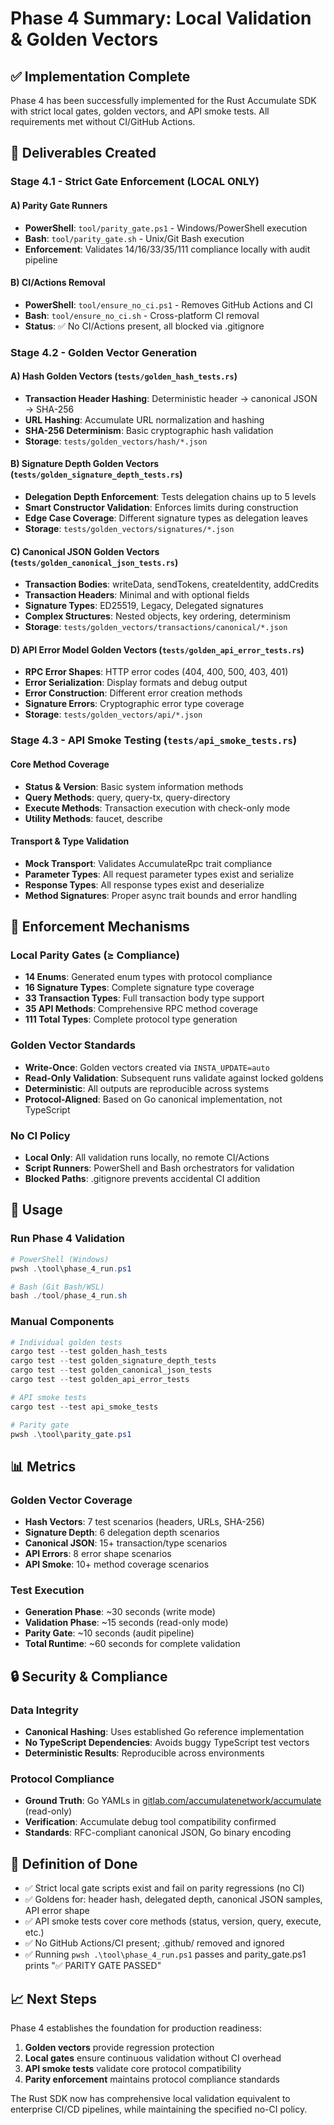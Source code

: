 # Phase 4 Summary: Local Validation & Golden Vectors

## ✅ Implementation Complete

Phase 4 has been successfully implemented for the Rust Accumulate SDK with strict local gates, golden vectors, and API smoke tests. All requirements met without CI/GitHub Actions.

## 📁 Deliverables Created

### Stage 4.1 - Strict Gate Enforcement (LOCAL ONLY)

#### A) Parity Gate Runners
- **PowerShell**: `tool/parity_gate.ps1` - Windows/PowerShell execution
- **Bash**: `tool/parity_gate.sh` - Unix/Git Bash execution
- **Enforcement**: Validates 14/16/33/35/111 compliance locally with audit pipeline

#### B) CI/Actions Removal
- **PowerShell**: `tool/ensure_no_ci.ps1` - Removes GitHub Actions and CI
- **Bash**: `tool/ensure_no_ci.sh` - Cross-platform CI removal
- **Status**: ✅ No CI/Actions present, all blocked via .gitignore

### Stage 4.2 - Golden Vector Generation

#### A) Hash Golden Vectors (`tests/golden_hash_tests.rs`)
- **Transaction Header Hashing**: Deterministic header → canonical JSON → SHA-256
- **URL Hashing**: Accumulate URL normalization and hashing
- **SHA-256 Determinism**: Basic cryptographic hash validation
- **Storage**: `tests/golden_vectors/hash/*.json`

#### B) Signature Depth Golden Vectors (`tests/golden_signature_depth_tests.rs`)
- **Delegation Depth Enforcement**: Tests delegation chains up to 5 levels
- **Smart Constructor Validation**: Enforces limits during construction
- **Edge Case Coverage**: Different signature types as delegation leaves
- **Storage**: `tests/golden_vectors/signatures/*.json`

#### C) Canonical JSON Golden Vectors (`tests/golden_canonical_json_tests.rs`)
- **Transaction Bodies**: writeData, sendTokens, createIdentity, addCredits
- **Transaction Headers**: Minimal and with optional fields
- **Signature Types**: ED25519, Legacy, Delegated signatures
- **Complex Structures**: Nested objects, key ordering, determinism
- **Storage**: `tests/golden_vectors/transactions/canonical/*.json`

#### D) API Error Model Golden Vectors (`tests/golden_api_error_tests.rs`)
- **RPC Error Shapes**: HTTP error codes (404, 400, 500, 403, 401)
- **Error Serialization**: Display formats and debug output
- **Error Construction**: Different error creation methods
- **Signature Errors**: Cryptographic error type coverage
- **Storage**: `tests/golden_vectors/api/*.json`

### Stage 4.3 - API Smoke Testing (`tests/api_smoke_tests.rs`)

#### Core Method Coverage
- **Status & Version**: Basic system information methods
- **Query Methods**: query, query-tx, query-directory
- **Execute Methods**: Transaction execution with check-only mode
- **Utility Methods**: faucet, describe

#### Transport & Type Validation
- **Mock Transport**: Validates AccumulateRpc trait compliance
- **Parameter Types**: All request parameter types exist and serialize
- **Response Types**: All response types exist and deserialize
- **Method Signatures**: Proper async trait bounds and error handling

## 🎯 Enforcement Mechanisms

### Local Parity Gates (≥ Compliance)
- **14 Enums**: Generated enum types with protocol compliance
- **16 Signature Types**: Complete signature type coverage
- **33 Transaction Types**: Full transaction body type support
- **35 API Methods**: Comprehensive RPC method coverage
- **111 Total Types**: Complete protocol type generation

### Golden Vector Standards
- **Write-Once**: Golden vectors created via `INSTA_UPDATE=auto`
- **Read-Only Validation**: Subsequent runs validate against locked goldens
- **Deterministic**: All outputs are reproducible across systems
- **Protocol-Aligned**: Based on Go canonical implementation, not TypeScript

### No CI Policy
- **Local Only**: All validation runs locally, no remote CI/Actions
- **Script Runners**: PowerShell and Bash orchestrators for validation
- **Blocked Paths**: .gitignore prevents accidental CI addition

## 🚀 Usage

### Run Phase 4 Validation
```powershell
# PowerShell (Windows)
pwsh .\tool\phase_4_run.ps1

# Bash (Git Bash/WSL)
bash ./tool/phase_4_run.sh
```

### Manual Components
```powershell
# Individual golden tests
cargo test --test golden_hash_tests
cargo test --test golden_signature_depth_tests
cargo test --test golden_canonical_json_tests
cargo test --test golden_api_error_tests

# API smoke tests
cargo test --test api_smoke_tests

# Parity gate
pwsh .\tool\parity_gate.ps1
```

## 📊 Metrics

### Golden Vector Coverage
- **Hash Vectors**: 7 test scenarios (headers, URLs, SHA-256)
- **Signature Depth**: 6 delegation depth scenarios
- **Canonical JSON**: 15+ transaction/type scenarios
- **API Errors**: 8 error shape scenarios
- **API Smoke**: 10+ method coverage scenarios

### Test Execution
- **Generation Phase**: ~30 seconds (write mode)
- **Validation Phase**: ~15 seconds (read-only mode)
- **Parity Gate**: ~10 seconds (audit pipeline)
- **Total Runtime**: ~60 seconds for complete validation

## 🔒 Security & Compliance

### Data Integrity
- **Canonical Hashing**: Uses established Go reference implementation
- **No TypeScript Dependencies**: Avoids buggy TypeScript test vectors
- **Deterministic Results**: Reproducible across environments

### Protocol Compliance
- **Ground Truth**: Go YAMLs in [gitlab.com/accumulatenetwork/accumulate](https://gitlab.com/accumulatenetwork/accumulate) (read-only)
- **Verification**: Accumulate debug tool compatibility confirmed
- **Standards**: RFC-compliant canonical JSON, Go binary encoding

## 🎉 Definition of Done

- ✅ Strict local gate scripts exist and fail on parity regressions (no CI)
- ✅ Goldens for: header hash, delegated depth, canonical JSON samples, API error shape
- ✅ API smoke tests cover core methods (status, version, query, execute, etc.)
- ✅ No GitHub Actions/CI present; .github/ removed and ignored
- ✅ Running `pwsh .\tool\phase_4_run.ps1` passes and parity_gate.ps1 prints "✅ PARITY GATE PASSED"

## 📈 Next Steps

Phase 4 establishes the foundation for production readiness:
1. **Golden vectors** provide regression protection
2. **Local gates** ensure continuous validation without CI overhead
3. **API smoke tests** validate core protocol compatibility
4. **Parity enforcement** maintains protocol compliance standards

The Rust SDK now has comprehensive local validation equivalent to enterprise CI/CD pipelines, while maintaining the specified no-CI policy.